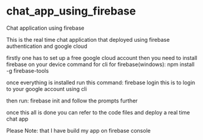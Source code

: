 # chat_app_using_firebase
Chat application using firebase 

This is the real time chat application that deployed using firebase authentication and google cloud 

firstly one has to set up a free google cloud account
then you need to install firebase on your device 
command for cli for firebase(windows): 
npm install -g firebase-tools

once everything is installed
run this command:
firebase login
this is to login to your google account using cli

then run: 
firebase init
and follow the prompts further 


once this all is done you can refer to the code files and deploy a real time chat app 

Please Note: that I have build my app on firebase console 
